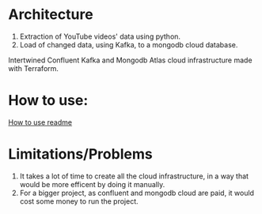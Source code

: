 # Architecture

1. Extraction of YouTube videos' data using python.
2. Load of changed data, using Kafka, to a mongodb cloud database.

Intertwined Confluent Kafka and Mongodb Atlas cloud infrastructure made with Terraform.

# How to use:
[How to use readme](https://github.com/Daesfd/youtube_data_kafka_etl/blob/main/docs/how_to_use.md)

# Limitations/Problems
1. It takes a lot of time to create all the cloud infrastructure, in a way that would be more efficent by doing it manually.
2. For a bigger project, as confluent and mongodb cloud are paid, it would cost some money to run the project.
